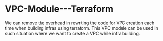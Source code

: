 # VPC-Module---Terraform
We can remove the overhead in rewriting the code for VPC creation each time when building infras using terraform. This VPC module can be used in such situation where we want to create a VPC while infra building.
